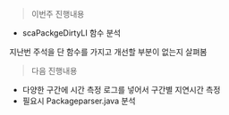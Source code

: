 

> 이번주 진행내용

- scaPackgeDirtyLI 함수 분석

지난번 주석을 단 함수를 가지고 개선할 부분이 없는지 살펴봄

> 다음 진행내용

- 다양한 구간에 시간 측정 로그를 넣어서 구간별 지연시간 측정
- 필요시 Packageparser.java 분석
